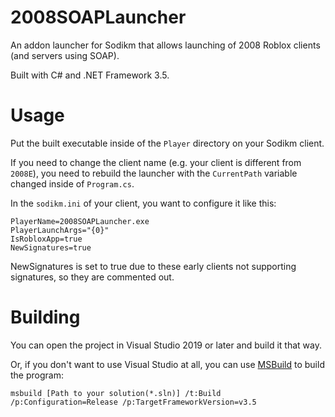# 2008SOAPLauncher

An addon launcher for Sodikm that allows launching of 2008 Roblox clients (and servers using SOAP).

Built with C# and .NET Framework 3.5.

# Usage

Put the built executable inside of the `Player` directory on your Sodikm client.

If you need to change the client name (e.g. your client is different from `2008E`), you need to rebuild the launcher with the `CurrentPath` variable changed inside of `Program.cs`.

In the `sodikm.ini` of your client, you want to configure it like this:
```
PlayerName=2008SOAPLauncher.exe
PlayerLaunchArgs="{0}"
IsRobloxApp=true
NewSignatures=true
```
NewSignatures is set to true due to these early clients not supporting signatures, so they are commented out.

# Building

You can open the project in Visual Studio 2019 or later and build it that way.

Or, if you don't want to use Visual Studio at all, you can use [MSBuild](https://community.chocolatey.org/packages/visualstudio2019buildtools) to build the program:

`msbuild [Path to your solution(*.sln)] /t:Build /p:Configuration=Release /p:TargetFrameworkVersion=v3.5`
